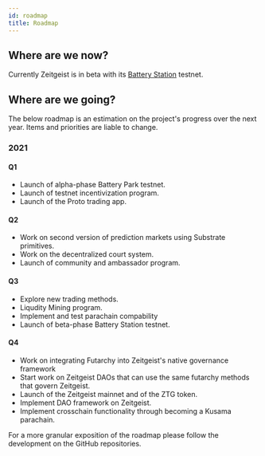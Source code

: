 ```yaml
---
id: roadmap
title: Roadmap
---
```


## Where are we now?

Currently Zeitgeist is in beta with its [Battery Station](./battery-station) testnet.

## Where are we going?

The below roadmap is an estimation on the project's progress over the next year. Items and priorities are liable to change.

### 2021

#### Q1

- Launch of alpha-phase Battery Park testnet.
- Launch of testnet incentivization program.
- Launch of the Proto trading app.

#### Q2

- Work on second version of prediction markets using Substrate primitives.
- Work on the decentralized court system.
- Launch of community and ambassador program.

#### Q3

- Explore new trading methods.
- Liqudity Mining program.
- Implement and test parachain compability
- Launch of beta-phase Battery Station testnet.

#### Q4

- Work on integrating Futarchy into Zeitgeist's native governance framework
- Start work on Zeitgeist DAOs that can use the same futarchy methods that govern Zeitgeist.
- Launch of the Zeitgeist mainnet and of the ZTG token.
- Implement DAO framework on Zeitgeist.
- Implement crosschain functionality through becoming a Kusama parachain.

For a more granular exposition of the roadmap please follow the development on the GitHub repositories.
